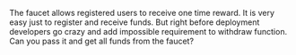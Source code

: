 The faucet allows registered users to receive one time reward. It is very easy just to register and receive funds. But right before deployment developers go crazy and add impossible requirement to withdraw function.
Can you pass it and get all funds from the faucet?